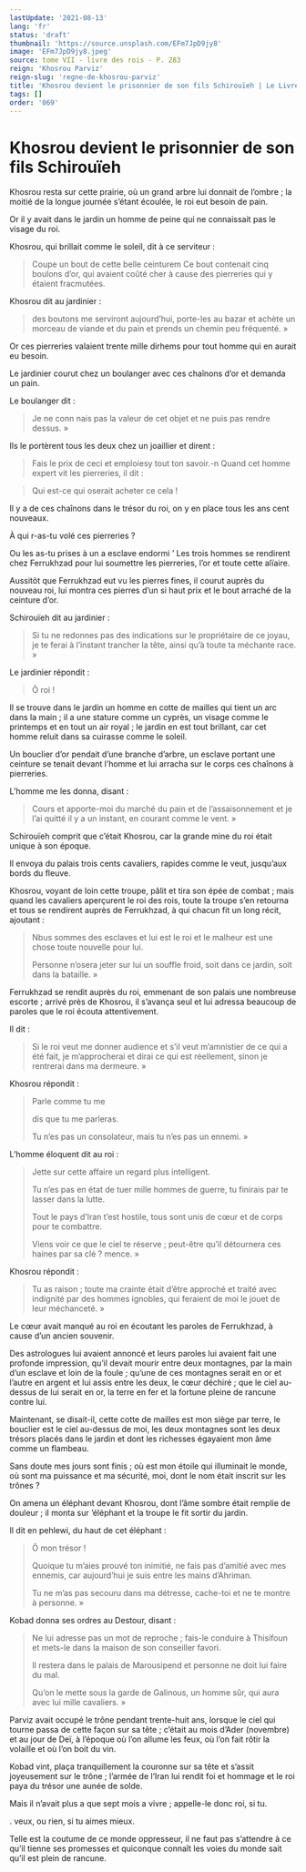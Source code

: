 ```yaml
---
lastUpdate: '2021-08-13'
lang: 'fr'
status: 'draft'
thumbnail: 'https://source.unsplash.com/EFm7JpD9jy8'
image: 'EFm7JpD9jy8.jpeg'
source: tome VII - livre des rois - P. 283
reign: 'Khosrou Parviz'
reign-slug: 'regne-de-khosrou-parviz'
title: 'Khosrou devient le prisonnier de son fils Schirouïeh | Le Livre des Rois | Shâhnâmeh'
tags: []
order: '069'
---
```


<!-- LTeX: language=fr -->

# Khosrou devient le prisonnier de son fils Schirouïeh

Khosrou resta sur cette prairie, où un grand arbre lui donnait de l’ombre ; la moitié de la longue journée s’étant écoulée, le roi eut besoin de pain.

Or il y avait dans le jardin un homme de peine qui ne connaissait pas le visage du roi.

Khosrou, qui brillait comme le soleil, dit à ce serviteur :

> Coupe un bout de cette belle ceinturem Ce bout contenait cinq boulons d’or, qui avaient coûté cher à cause des pierreries qui y étaient fracmutées.

Khosrou dit au jardinier :

> des boutons me serviront aujourd’hui, porte-les au bazar et achète un morceau de viande et du pain et prends un chemin peu fréquenté. »

Or ces pierreries valaient trente mille dirhems pour tout homme qui en aurait eu besoin.

Le jardinier courut chez un boulanger avec ces chaînons d’or et demanda un pain.

Le boulanger dit :

> Je ne conn nais pas la valeur de cet objet et ne puis pas rendre dessus. »

Ils le portèrent tous les deux chez un joaillier et dirent :

> Fais le prix de ceci et emploiesy tout ton savoir.-n Quand cet homme expert vit les pierreries, il dit :

> Qui est-ce qui oserait acheter ce cela !

Il y a de ces chaînons dans le trésor du roi, on y en place tous les ans cent nouveaux.

À qui r-as-tu volé ces pierreries ?

Ou les as-tu prises à un a esclave endormi ’
Les trois hommes se rendirent chez Ferrukhzad pour lui soumettre les pierreries, l’or et toute cette alïaire.

Aussitôt que Ferrukhzad eut vu les pierres fines, il courut auprès du nouveau roi, lui montra ces pierres d’un si haut prix et le bout arraché de la ceinture d’or.

Schirouïeh dit au jardinier :

> Si tu ne redonnes pas des indications sur le propriétaire de ce joyau, je te ferai à l’instant trancher la tête, ainsi qu’à toute ta méchante race. »

Le jardinier répondit :

> Ô roi !

Il se trouve dans le jardin un homme en cotte de mailles qui tient un arc dans la main ; il a une stature comme un cyprès, un visage comme le printemps et en tout un air royal ; le jardin en est tout brillant, car cet homme reluit dans sa cuirasse comme le soleil.

Un bouclier d’or pendait d’une branche d’arbre, un esclave portant une ceinture se tenait devant l’homme et lui arracha sur le corps ces chaînons à pierreries.

L’homme me les donna, disant :

> Cours et apporte-moi du marché du pain et de l’assaisonnement et je l’ai quitté il y a un instant, en courant comme le vent. »

Schirouïeh comprit que c’était Khosrou, car la grande mine du roi était unique à son époque.

Il envoya du palais trois cents cavaliers, rapides comme le veut, jusqu’aux bords du fleuve.

Khosrou, voyant de loin cette troupe, pâlit et tira son épée de combat ; mais quand les cavaliers aperçurent le roi des rois, toute la troupe s’en retourna et tous se rendirent auprès de Ferrukhzad, à qui chacun fit un long récit, ajoutant :

> Nbus sommes des esclaves et lui est le roi et le malheur est une chose toute nouvelle pour lui.
>
> Personne n’osera jeter sur lui un souffle froid, soit dans ce jardin, soit dans la bataille. »

Ferrukhzad se rendit auprès du roi, emmenant de son palais une nombreuse escorte ; arrivé près de Khosrou, il s’avança seul et lui adressa beaucoup de paroles que le roi écouta attentivement.

Il dit :

> Si le roi veut me donner audience et s’il veut m’amnistier de ce qui a été fait, je m’approcherai et dirai ce qui est réellement, sinon je rentrerai dans ma dermeure. »

Khosrou répondit :

> Parle comme tu me
>
> 
>
> dis que tu me parleras.
>
> Tu n’es pas un consolateur, mais tu n’es pas un ennemi. »

L’homme éloquent dit au roi :

> Jette sur cette affaire un regard plus intelligent.
>
> Tu n’es pas en état de tuer mille hommes de guerre, tu finirais par te lasser dans la lutte.
>
> Tout le pays d’Iran t’est hostile, tous sont unis de cœur et de corps pour te combattre.
>
> Viens voir ce que le ciel te réserve ; peut-être qu’il détournera ces haines par sa clé ?
mence. »

Khosrou répondit :

> Tu as raison ; toute ma crainte était d’être approché et traité avec indignité par des hommes ignobles, qui feraient de moi le jouet de leur méchanceté. »

Le cœur avait manqué au roi en écoutant les paroles de Ferrukhzad, à cause d’un ancien souvenir.

Des astrologues lui avaient annoncé et leurs paroles lui avaient fait une profonde impression, qu’il devait mourir entre deux montagnes, par la main d’un esclave et loin de la foule ; qu’une de ces montagnes serait en or et l’autre en argent et lui assis entre les deux, le cœur déchiré ; que le ciel au-dessus de lui serait en or, la terre en fer et la fortune pleine de rancune contre lui.

Maintenant, se disait-il, cette cotte de mailles est mon siège par terre, le bouclier est le ciel au-dessus de moi, les deux montagnes sont les deux trésors placés dans le jardin et dont les richesses égayaient mon âme comme un flambeau.

Sans doute mes jours sont finis ; où est mon étoile qui illuminait le monde, où sont ma puissance et ma sécurité, moi, dont le nom était inscrit sur les trônes ?

On amena un éléphant devant Khosrou, dont l’âme sombre était remplie de douleur ; il monta sur ’éléphant et la troupe le fit sortir du jardin.

Il dit en pehlewi, du haut de cet éléphant :

> Ô mon trésor !
>
> Quoique tu m’aies prouvé ton inimitié, ne fais pas d’amitié avec mes ennemis, car aujourd’hui je suis entre les mains d’Ahriman.
>
> Tu ne m’as pas secouru dans ma détresse, cache-toi et ne te montre à personne. »

Kobad donna ses ordres au Destour, disant :

> Ne lui adresse pas un mot de reproche ; fais-le conduire à Thisifoun et mets-le dans la maison de son conseiller favori.
>
> Il restera dans le palais de Marousipend et personne ne doit lui faire du mal.
>
> Qu’on le mette sous la garde de Galinous, un homme sûr, qui aura avec lui mille cavaliers. »

Parviz avait occupé le trône pendant trente-huit ans, lorsque le ciel qui tourne passa de cette façon sur sa tête ; c’était au mois d’Ader (novembre) et au jour de Deï, à l’époque où l’on allume les feux, où
l’on fait rôtir la volaille et où l’on boit du vin.

Kobad vint, plaça tranquillement la couronne sur sa tête et s’assit joyeusement sur le trône ; l’armée de l’Iran lui rendit foi et hommage et le roi paya du trésor une aunée de solde.

Mais il n’avait plus a que sept mois a vivre ; appelle-le donc roi, si tu.

. veux, ou rien, si tu aimes mieux.

Telle est la coutume de ce monde oppresseur, il ne faut pas s’attendre à ce qu’il tienne ses promesses et quiconque connaît les voies du monde sait qu’il est plein de rancune.
